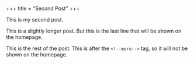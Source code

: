 +++
title = "Second Post"
+++

This is my second post.

This is a slightly longer post. But this is the last line that will be shown on the homepage.

<!--more-->

This is the rest of the post. This is after the `<!--more-->` tag, so it will not be shown on the homepage.

